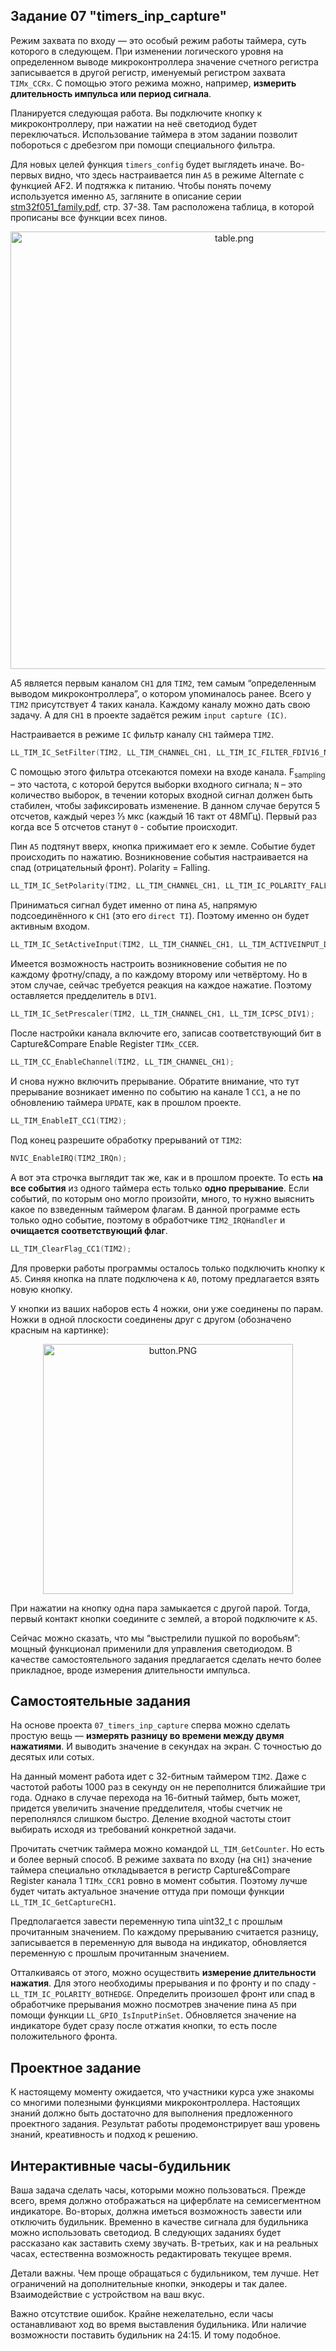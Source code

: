 ## Задание 07 "timers_inp_capture"

Режим захвата по входу — это особый режим работы таймера, суть которого в следующем. При изменении логического уровня на определенном выводе микроконтроллера значение счетного регистра записывается в другой регистр, именуемый регистром захвата `TIMx_CCRx`. С помощью этого режима можно, например, **измерить длительность импульса или период сигнала**.

Планируется следующая работа. Вы подключите кнопку к микроконтроллеру, при нажатии на неё светодиод будет переключаться. Использование таймера в этом задании позволит побороться с дребезгом при помощи специального фильтра.

Для новых целей функция `timers_config` будет выглядеть иначе. Во-первых видно, что здесь настраивается пин `А5` в режиме Alternate с функцией AF2. И подтяжка к питанию. Чтобы понять почему используется именно `А5`, загляните в описание серии [stm32f051_family.pdf](https://github.com/edosedgar/stm32f0_ARM/blob/master/docs/stm32f051_family.pdf), стр. 37-38. Там расположена таблица, в которой прописаны все функции всех пинов.

<p align="center">
  <img width="700" src="https://raw.githubusercontent.com/wiki/edosedgar/stm32f0_ARM/table.png" alt="table.png"/>

</p>

А5 является первым каналом `CH1` для `TIM2`, тем самым “определенным выводом микроконтроллера”, о котором упоминалось ранее. Всего у `TIM2` присутствует 4 таких канала. Каждому каналу можно дать свою задачу. А для `CH1` в проекте задаётся режим `input capture (IC)`.

Настраивается в режиме `IC` фильтр каналу `CH1` таймера `TIM2`.

```C
LL_TIM_IC_SetFilter(TIM2, LL_TIM_CHANNEL_CH1, LL_TIM_IC_FILTER_FDIV16_N5);
```
С помощью этого фильтра отсекаются помехи на входе канала. F<sub>sampling</sub> – это частота, с которой берутся выборки входного сигнала; `N` – это количество выборок, в течении которых входной сигнал должен быть стабилен, чтобы зафиксировать изменение. В данном случае берутся 5 отсчетов, каждый через ⅓ мкс (каждый 16 такт от 48МГц). Первый раз когда все 5 отсчетов станут `0` - событие происходит.

Пин `А5` подтянут вверх, кнопка прижимает его к земле. Событие будет происходить по нажатию. Возникновение события настраивается на спад (отрицательный фронт). Polarity = Falling.

```C
LL_TIM_IC_SetPolarity(TIM2, LL_TIM_CHANNEL_CH1, LL_TIM_IC_POLARITY_FALLING);

```

Приниматься сигнал будет именно от пина `А5`, напрямую подсоединённого к `CH1` (это его `direct TI`). Поэтому именно он будет активным входом.

```C
LL_TIM_IC_SetActiveInput(TIM2, LL_TIM_CHANNEL_CH1, LL_TIM_ACTIVEINPUT_DIRECTTI);
```

Имеется возможность настроить возникновение события не по каждому фротну/спаду, а по каждому второму или четвёртому. Но в этом случае, сейчас требуется реакция на каждое нажатие. Поэтому оставляется предделитель в `DIV1`.

```C
LL_TIM_IC_SetPrescaler(TIM2, LL_TIM_CHANNEL_CH1, LL_TIM_ICPSC_DIV1);
```

После настройки канала включите его, записав соответствующий бит в Capture&Compare Enable Register `TIMx_CCER`.

```C
LL_TIM_CC_EnableChannel(TIM2, LL_TIM_CHANNEL_CH1);
```

И снова нужно включить прерывание. Обратите внимание, что тут прерывание возникает именно по событию на канале 1 `CC1`, а не по обновлению таймера `UPDATE`, как в прошлом проекте.

```C
LL_TIM_EnableIT_CC1(TIM2);
```

Под конец разрешите обработку прерываний от `TIM2`:

```C
NVIC_EnableIRQ(TIM2_IRQn);
```

А вот эта строчка выглядит так же, как и в прошлом проекте. То есть **на все события** из одного таймера есть только **одно прерывание**. Если событий, по которым оно могло произойти, много, то нужно выяснить какое по взведенным таймером флагам. В данной программе есть только одно событие, поэтому в обработчике `TIM2_IRQHandler` и **очищается соответствующий флаг**.

```C
LL_TIM_ClearFlag_CC1(TIM2);
```

Для проверки работы программы осталось только подключить кнопку к `A5`. Синяя кнопка на плате подключена к `A0`, потому предлагается взять новую кнопку.

У кнопки из ваших наборов есть 4 ножки, они уже соединены по парам. Ножки в одной плоскости соединены друг с другом (обозначено красным на картинке):

<p align="center">
  <img width="400" src="https://raw.githubusercontent.com/wiki/edosedgar/stm32f0_ARM/button.png" alt="button.PNG"/>

</p>

При нажатии на кнопку одна пара замыкается с другой парой. Тогда, первый контакт кнопки соедините с землей, а второй подключите к `А5`.

Сейчас можно сказать, что мы “выстрелили пушкой по воробьям”: мощный функционал применили для управления светодиодом. В качестве самостоятельного задания предлагается сделать нечто более прикладное, вроде измерения длительности импульса.

## Самостоятельные задания

На основе проекта `07_timers_inp_capture` сперва можно сделать простую вещь — **измерять разницу во времени между двумя нажатиями**. И выводить значение в секундах на экран. С точностью до десятых или сотых.

На данный момент работа идет с 32-битным таймером `TIM2`. Даже с частотой работы 1000 раз в секунду он не переполнится ближайшие три года. Однако в случае перехода на 16-битный таймер, быть может, придется увеличить значение предделителя, чтобы счетчик не переполнялся слишком быстро. Деление входной частоты стоит выбирать исходя из требований конкретной задачи.

Прочитать счетчик таймера можно командой `LL_TIM_GetCounter`. Но есть и более верный способ. В режиме захвата по входу (на `CH1`) значение таймера специально откладывается в регистр Capture&Compare Register канала 1 `TIMx_CCR1` ровно в момент события. Поэтому лучше будет читать актуальное значение оттуда при помощи функции `LL_TIM_IC_GetCaptureCH1`.

Предполагается завести переменную типа uint32_t с прошлым прочитанным значением. По каждому прерыванию считается разницу, записывается в переменную для вывода на индикатор, обновляется переменную с прошлым прочитанным значением.

Отталкиваясь от этого, можно осуществить **измерение длительности нажатия**. Для этого необходимы прерывания и по фронту и по спаду -  `LL_TIM_IC_POLARITY_BOTHEDGE`. Определить произошел фронт или спад в обработчике прерывания можно посмотрев значение пина `А5` при помощи функции `LL_GPIO_IsInputPinSet`. Обновляется значение на индикаторе будет сразу после отжатия кнопки, то есть после положительного фронта.

## Проектное задание

К настоящему моменту ожидается, что участники курса уже знакомы со многими полезными функциями микроконтроллера. Настоящих знаний должно быть достаточно для выполнения предложенного проектного задания. Результат работы  продемонстрирует ваш уровень знаний, креативность и подход к решению.

## Интерактивные часы-будильник

Ваша задача сделать часы, которыми можно пользоваться. Прежде всего, время должно отображаться на циферблате на семисегментном индикаторе. Во-вторых, должна иметься возможность завести или отключить будильник. Временно в качестве сигнала для будильника можно использовать светодиод. В следующих заданиях будет рассказано как заставить схему звучать. В-третьих, как и на реальных часах, естественна возможность редактировать текущее время.

Детали важны. Чем проще обращаться с будильником, тем лучше. Нет ограничений на дополнительные кнопки, энкодеры и так далее. Взаимодействие с устройством на ваш вкус.

Важно отсутствие ошибок. Крайне нежелательно, если часы останавливают ход во время выставления будильника. Или наличие возможности поставить будильник на 24:15. И тому подобное.
